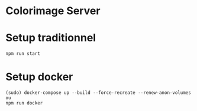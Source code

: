 # Colorimage Server

# Setup traditionnel

```
npm run start
```

# Setup docker

```
(sudo) docker-compose up --build --force-recreate --renew-anon-volumes
ou
npm run docker
```